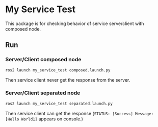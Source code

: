 # My Service Test
This package is for checking behavior of service serve/client with composed node.


## Run
### Server/Client composed node
```bash
ros2 launch my_service_test composed.launch.py
```

Then service client never get the response from the server.


### Server/Client separated node
```bash
ros2 launch my_service_test separated.launch.py
```

Then service client can get the response (`STATUS: [Success] Message: [Hello World1]` appears on console.)
